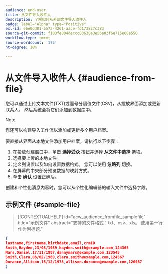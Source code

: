 ```yaml
---
audience: end-user
title: 从文件导入收件人
description: 了解如何从外部文件导入收件人
badge: label="Alpha" type="Positive"
exl-id: e6e0dd01-5573-4261-aace-fd173827c383
source-git-commit: f103fe804deccc83638a3e56a03f6e715e68e550
workflow-type: tm+mt
source-wordcount: '175'
ht-degree: 10%

---
```


# 从文件导入收件人 {#audience-from-file}

您可以通过上传文本文件(TXT)或逗号分隔值文件(CSV)，从投放界面添加或更新联系人。 然后系统会将它们添加到数据库中。

>[!NOTE]
>
>您还可以构建导入工作流以添加或更新多个用户档案。


要直接从界面从本地文件添加用户档案，请执行以下步骤：

1. 在投放创建窗口中，单击 **选择受众** 按钮并选择 **从文件中选择** 选项。
1. 选择要上传的本地文件。
1. 定义列设置以及如何设置数据格式。 您可以使用 **忽略列** 切换。
1. 在屏幕的中央部分预览数据的映射方式。
1. 单击 **确认** 设置正确后。

创建和个性化消息内容时，您可以从个性化编辑器的输入文件中选择字段。

## 示例文件 {#sample-file}

>[!CONTEXTUALHELP]
>id="acw_audience_fromfile_samplefile"
>title="示例文件"
>abstract="支持的文件格式：txt、csv、xls。 使用第一行作为列标题."


```json
{
lastname,firstname,birthdate,email,crmID
Smith,Hayden,23/05/1989,hayden.smith@example.com,124365
Mars,Daniel,17/11/1987,dannymars@example.com,123545
Smith,Clara,08/02/1989,clara.smith@example.com,124567
Durance,Allison,15/12/1978,allison.durance@example.com,120987
}
```
